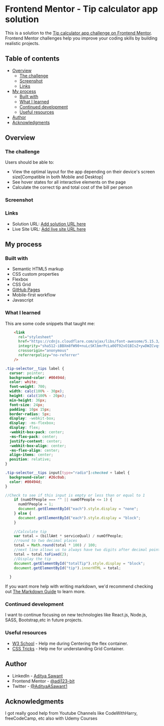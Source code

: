 # Frontend Mentor - Tip calculator app solution

This is a solution to the [Tip calculator app challenge on Frontend Mentor](https://www.frontendmentor.io/challenges/tip-calculator-app-ugJNGbJUX). Frontend Mentor challenges help you improve your coding skills by building realistic projects.

## Table of contents

- [Overview](#overview)
  - [The challenge](#the-challenge)
  - [Screenshot](#screenshot)
  - [Links](#links)
- [My process](#my-process)
  - [Built with](#built-with)
  - [What I learned](#what-i-learned)
  - [Continued development](#continued-development)
  - [Useful resources](#useful-resources)
- [Author](#author)
- [Acknowledgments](#acknowledgments)


## Overview

### The challenge

Users should be able to:

- View the optimal layout for the app depending on their device's screen size[Compatible in both Mobile and Desktop]
- See hover states for all interactive elements on the page
- Calculate the correct tip and total cost of the bill per person

### Screenshot



### Links

- Solution URL: [Add solution URL here](https://www.frontendmentor.io/solutions/tip-calculator-web-app-using-html-css-and-javascript-PQ9IR6F2l)
- Live Site URL: [Add live site URL here](https://adi123-bit.github.io/Tip-Calculator-Web-App/)

## My process

### Built with

- Semantic HTML5 markup
- CSS custom properties
- Flexbox
- CSS Grid
- [GitHub Pages](https://pages.github.com/)
- Mobile-first workflow
- Javascript


### What I learned

This are some code snippets that taught me:

```html
    <link
      rel="stylesheet"
      href="https://cdnjs.cloudflare.com/ajax/libs/font-awesome/5.15.3/css/all.min.css"
      integrity="sha512-iBBXm8fW90+nuLcSKlbmrPcLa0OT92xO1BIsZ+ywDWZCvqsWgccV3gFoRBv0z+8dLJgyAHIhR35VZc2oM/gI1w=="
      crossorigin="anonymous"
      referrerpolicy="no-referrer"
    />
```
```css
.tip-selector__tips label {
  cursor: pointer;
  background-color: #00494d;
  color: white;
  font-weight: 700;
  width: calc(100% - 30px);
  height: calc(100% - 20px);
  min-height: 36px;
  font-size: 24px;
  padding: 10px 15px;
  border-radius: 5px;
  display: -webkit-box;
  display: -ms-flexbox;
  display: flex;
  -webkit-box-pack: center;
  -ms-flex-pack: center;
  justify-content: center;
  -webkit-box-align: center;
  -ms-flex-align: center;
  align-items: center;
  position: relative;
}

.tip-selector__tips input[type="radio"]:checked + label {
  background-color: #26c0ab;
  color: #00494d;
}
```
```js
//Check to see if this input is empty or less than or equal to 1
    if (numOfPeople === "" || numOfPeople <= 1) {
      numOfPeople = 1;
      document.getElementById("each").style.display = "none";
    } else {
      document.getElementById("each").style.display = "block";
    }
  
    //Calculate tip
    var total = (billAmt * serviceQual) / numOfPeople;
    //round to two decimal places
    total = Math.round(total * 100) / 100;
    //next line allows us to always have two digits after decimal point
    total = total.toFixed(2);
    //Display the tip
    document.getElementById("totalTip").style.display = "block";
    document.getElementById("tip").innerHTML = total;
  
  }
```

If you want more help with writing markdown, we'd recommend checking out [The Markdown Guide](https://www.markdownguide.org/) to learn more.


### Continued development

I want to continue focusing on new technologies like React.js, Node.js, SASS, Bootstrap,etc in future projects.


### Useful resources

- [W3 School](https://www.w3schools.com/css/css3_flexbox_container.asp) - Help me during Centering the flex container.
- [CSS Tricks](https://css-tricks.com/snippets/css/complete-guide-grid/) - Help me for understanding Grid Container.


## Author

- LinkedIn - [Aditya Sawant](https://www.linkedin.com/in/aditya-a-sawant/)
- Frontend Mentor - [@adi123-bit](https://www.frontendmentor.io/profile/adi123-bit)
- Twitter - [@AdityaASawant1](https://www.twitter.com/AdityaASawant1)

## Acknowledgments

I got really good help from Youtube Channels like CodeWithHarry, freeCodeCamp, etc also with Udemy Courses 

